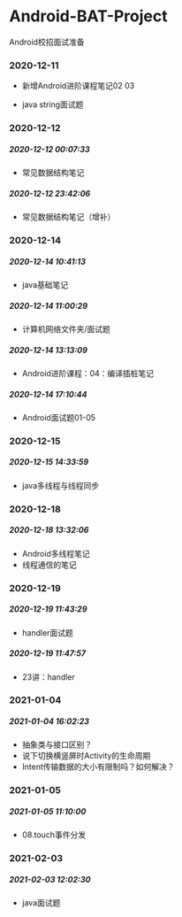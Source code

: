 # Android-BAT-Project
Android校招面试准备

### 2020-12-11

- 新增Android进阶课程笔记02 03

- java string面试题

### 2020-12-12

##### 2020-12-12 00:07:33

- 常见数据结构笔记

##### 2020-12-12 23:42:06

- 常见数据结构笔记（增补）

### 2020-12-14

##### 2020-12-14 10:41:13

- java基础笔记

##### 2020-12-14 11:00:29

- 计算机网络文件夹/面试题

##### 2020-12-14 13:13:09

- Android进阶课程：04：编译插桩笔记

##### 2020-12-14 17:10:44

- Android面试题01-05

### 2020-12-15

##### 2020-12-15 14:33:59

- java多线程与线程同步

### 2020-12-18

##### 2020-12-18 13:32:06

- Android多线程笔记
- 线程通信的笔记

### 2020-12-19

##### 2020-12-19 11:43:29

- handler面试题

##### 2020-12-19 11:47:57

- 23讲：handler

### 2021-01-04

##### 2021-01-04 16:02:23

- 抽象类与接口区别？
- 说下切换横竖屏时Activity的生命周期
- Intent传输数据的大小有限制吗？如何解决？

### 2021-01-05

##### 2021-01-05 11:10:00

- 08.touch事件分发

### 2021-02-03

##### 2021-02-03 12:02:30

- java面试题 

